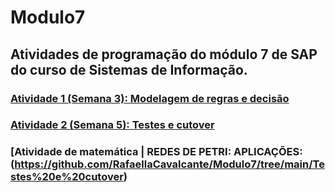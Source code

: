 # Modulo7

## Atividades de programação do módulo 7 de SAP do curso de Sistemas de Informação.


### [Atividade 1 (Semana 3): Modelagem de regras e decisão](https://github.com/RafaellaCavalcante/Modulo7/tree/main/Modelagem%20de%20regras%20e%20decisão) 
### [Atividade 2 (Semana 5): Testes e cutover](https://github.com/RafaellaCavalcante/Modulo7/tree/main/Testes%20e%20cutover) 

### [Atividade de matemática | REDES DE PETRI: APLICAÇÕES:(https://github.com/RafaellaCavalcante/Modulo7/tree/main/Testes%20e%20cutover) 
